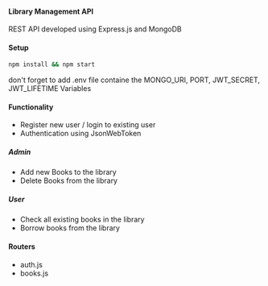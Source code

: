#### Library Management API
REST API developed using Express.js and MongoDB

#### Setup

```bash
npm install && npm start
```

don't forget to add .env file containe the MONGO_URI, PORT, JWT_SECRET, JWT_LIFETIME Variables

#### Functionality
- Register new user / login to existing user
- Authentication using JsonWebToken

##### Admin
- Add new Books to the library
- Delete Books from the library

##### User
- Check all existing books in the library
- Borrow books from the library

#### Routers

- auth.js
- books.js
